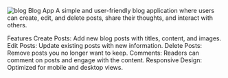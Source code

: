 ![blog](https://github.com/user-attachments/assets/d1217afc-8be2-4d6e-bf63-42761e03402c)
Blog App
A simple and user-friendly blog application where users can create, edit, and delete posts, share their thoughts, and interact with others.

Features
Create Posts: Add new blog posts with titles, content, and images.
Edit Posts: Update existing posts with new information.
Delete Posts: Remove posts you no longer want to keep.
Comments: Readers can comment on posts and engage with the content.
Responsive Design: Optimized for mobile and desktop views.
